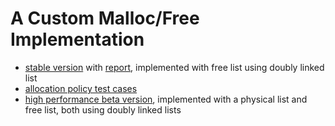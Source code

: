 # A Custom Malloc/Free Implementation

- [stable version](my_malloc) with [report](my_malloc/report/report.pdf), implemented with free list using doubly linked list
- [allocation policy test cases](alloc_policy_tests)
- [high performance beta version](high_performance), implemented with a physical list and free list, both using doubly linked lists